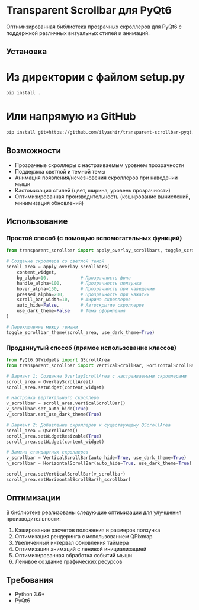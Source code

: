 # Transparent Scrollbar для PyQt6

Оптимизированная библиотека прозрачных скроллеров для PyQt6 с поддержкой различных визуальных стилей и анимаций.

## Установка

# Из директории с файлом setup.py
```bash
pip install .
```
# Или напрямую из GitHub
```bash
pip install git+https://github.com/ilyashir/transparent-scrollbar-pyqt.git#subdirectory=transparent_scrollbar_pkg
```

## Возможности

- Прозрачные скроллеры с настраиваемым уровнем прозрачности
- Поддержка светлой и темной темы
- Анимация появления/исчезновения скроллеров при наведении мыши
- Кастомизация стилей (цвет, ширина, уровень прозрачности)
- Оптимизированная производительность (кэширование вычислений, минимизация обновлений)

## Использование

### Простой способ (с помощью вспомогательных функций)

```python
from transparent_scrollbar import apply_overlay_scrollbars, toggle_scrollbar_theme

# Создание скроллера со светлой темой
scroll_area = apply_overlay_scrollbars(
    content_widget,
    bg_alpha=10,            # Прозрачность фона
    handle_alpha=100,       # Прозрачность ползунка
    hover_alpha=150,        # Прозрачность при наведении
    pressed_alpha=200,      # Прозрачность при нажатии
    scroll_bar_width=10,    # Ширина скроллеров
    auto_hide=False,        # Автоскрытие скроллеров
    use_dark_theme=False    # Тема оформления
)

# Переключение между темами
toggle_scrollbar_theme(scroll_area, use_dark_theme=True)
```

### Продвинутый способ (прямое использование классов)

```python
from PyQt6.QtWidgets import QScrollArea
from transparent_scrollbar import VerticalScrollBar, HorizontalScrollBar, OverlayScrollArea

# Вариант 1: Создание OverlayScrollArea с настраиваемыми скроллерами
scroll_area = OverlayScrollArea()
scroll_area.setWidget(content_widget)

# Настройка вертикального скроллера
v_scrollbar = scroll_area.verticalScrollBar()
v_scrollbar.set_auto_hide(True)
v_scrollbar.set_use_dark_theme(True)

# Вариант 2: Добавление скроллеров к существующему QScrollArea
scroll_area = QScrollArea()
scroll_area.setWidgetResizable(True)
scroll_area.setWidget(content_widget)

# Замена стандартных скроллеров
v_scrollbar = VerticalScrollBar(auto_hide=True, use_dark_theme=True)
h_scrollbar = HorizontalScrollBar(auto_hide=True, use_dark_theme=True)

scroll_area.setVerticalScrollBar(v_scrollbar)
scroll_area.setHorizontalScrollBar(h_scrollbar)
```

## Оптимизации

В библиотеке реализованы следующие оптимизации для улучшения производительности:

1. Кэширование расчетов положения и размеров ползунка
2. Оптимизация рендеринга с использованием QPixmap
3. Увеличенный интервал обновления таймера
4. Оптимизация анимаций с ленивой инициализацией
5. Оптимизированная обработка событий мыши
6. Ленивое создание графических ресурсов

## Требования

- Python 3.6+
- PyQt6 
